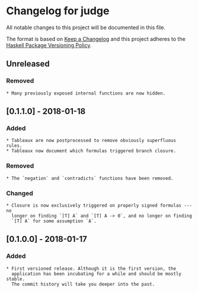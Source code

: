 Changelog for judge
===============================================================================

All notable changes to this project will be documented in this file.

The format is based on [Keep a Changelog](http://keepachangelog.com/en/1.0.0/)
and this project adheres to the [Haskell Package Versioning 
Policy](https://pvp.haskell.org/).

Unreleased
----------

### Removed

    * Many previously exposed internal functions are now hidden.


[0.1.1.0] - 2018-01-18
----------------------

### Added

    * Tableaux are now postprocessed to remove obviously superfluous rules.
    * Tableaux now document which formulas triggered branch closure.

### Removed

    * The `negation` and `contradicts` functions have been removed. 
    
### Changed

    * Closure is now exclusively triggered on properly signed formulas --- no 
      longer on finding `[T] A` and `[T] A -> 0`, and no longer on finding 
      `[T] A` for some assumption `A`.



[0.1.0.0] - 2018-01-17
----------------------

### Added

    * First versioned release. Although it is the first version, the 
      application has been incubating for a while and should be mostly stable. 
      The commit history will take you deeper into the past.
